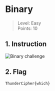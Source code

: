 # Binary

> Level: Easy<br>
> Points: 10 

## 1. Instruction

![Binary challenge](https://github.com/Keldy7/CTFs_Writeups/assets/93558050/e8f99a3a-881a-43fe-b29f-a766e988f872)


## 2. Flag

```text
ThunderCipher{which}
```
